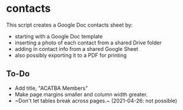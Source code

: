 # contacts
This script creates a Google Doc contacts sheet by:
 - starting with a Google Doc template
 - inserting a photo of each contact from a shared Drive folder
 - adding in contact info from a shared Google Sheet
 - also possibly exporting it to a PDF for printing

## To-Do
- Add title, "ACATBA Members"
- Make page margins smaller and column width greater.
- ~Don't let tables break across pages.~ (2021-04-26: not possible)
